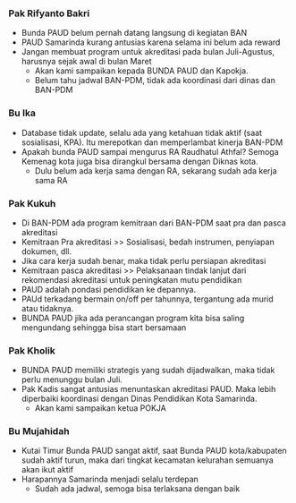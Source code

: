 ### Pak Rifyanto Bakri
- Bunda PAUD belum pernah datang langsung di kegiatan BAN
- PAUD Samarinda kurang antusias karena selama ini belum ada reward
- Jangan membuat program untuk akreditasi pada bulan Juli-Agustus, harusnya sejak awal di bulan Maret
	- Akan kami sampaikan kepada BUNDA PAUD dan Kapokja.
	- Belum tahu jadwal BAN-PDM, tidak ada koordinasi dari dinas dan BAN-PDM
### Bu Ika
- Database tidak update, selalu ada yang ketahuan tidak aktif (saat sosialisasi, KPA). Itu merepotkan dan memperlambat kinerja BAN-PDM
- Apakah bunda PAUD sampai mengurus RA Raudhatul Athfal? Semoga Kemenag kota juga bisa dirangkul bersama dengan Diknas kota.
	- Dulu belum ada kerja sama dengan RA, sekarang sudah ada kerja sama RA

### Pak Kukuh
- Di BAN-PDM ada program kemitraan dari BAN-PDM saat pra dan pasca akreditasi
- Kemitraan Pra akreditasi >> Sosialisasi, bedah instrumen, penyiapan dokumen, dll.
- Jika cara kerja sudah benar, maka tidak perlu persiapan akreditasi
- Kemitraan pasca akreditasi >> Pelaksanaan tindak lanjut dari rekomendasi akreditasi untuk peningkatan mutu pendidikan
- PAUD adalah pondasi pendidikan ke depannya.
- PAUd terkadang bermain on/off per tahunnya, tergantung ada murid atau tidaknya.
- BUNDA PAUD jika ada perancangan program kita bisa saling mengundang sehingga bisa start bersamaan

### Pak Kholik
- BUNDA PAUD memiliki strategis yang sudah dijadwalkan, maka tidak perlu menunggu bulan Juli.
- Pak Kadis sangat antusias menuntaskan akreditasi PAUD. Maka lebih diperbaiki koordinasi dengan Dinas Pendidikan Kota Samarinda.
	- Akan kami sampaikan ketua POKJA

### Bu Mujahidah
- Kutai Timur Bunda PAUD sangat aktif, saat Bunda PAUD kota/kabupaten sudah aktif turun, maka dari tingkat kecamatan kelurahan semuanya akan ikut aktif
- Harapannya Samarinda menjadi selalu terdepan
	- Sudah ada jadwal, semoga bisa terlaksana dengan baik

